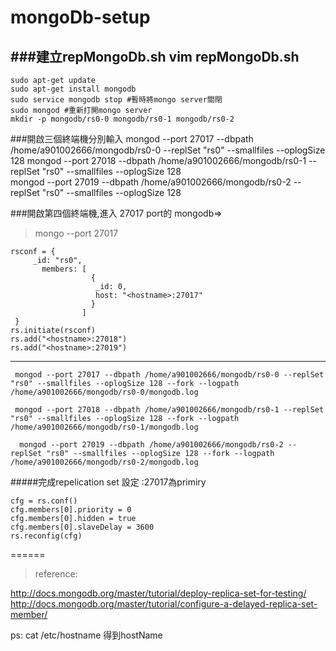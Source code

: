 # mongoDb-setup
###建立repMongoDb.sh
    vim repMongoDb.sh
------
    sudo apt-get update
    sudo apt-get install mongodb
    sudo service mongodb stop #暫時將mongo server關閉 
    sudo mongod #重新打開mongo server
    mkdir -p mongodb/rs0-0 mongodb/rs0-1 mongodb/rs0-2


###開啟三個終端機分別輸入
     mongod --port 27017 --dbpath /home/a901002666/mongodb/rs0-0 --replSet "rs0" --smallfiles --oplogSize 128 
     mongod --port 27018 --dbpath /home/a901002666/mongodb/rs0-1 --replSet "rs0" --smallfiles --oplogSize 128  
     mongod --port 27019 --dbpath /home/a901002666/mongodb/rs0-2 --replSet "rs0" --smallfiles --oplogSize 128 

###開啟第四個終端機,進入 27017 port的 mongodb=>
>mongo --port 27017

    rsconf = {
         _id: "rs0",
           members: [
                      {
                       _id: 0,
                       host: "<hostname>:27017"
                      }
                    ]
     }         
    rs.initiate(rsconf)
    rs.add("<hostname>:27018")
    rs.add("<hostname>:27019")
------
     mongod --port 27017 --dbpath /home/a901002666/mongodb/rs0-0 --replSet "rs0" --smallfiles --oplogSize 128 --fork --logpath  /home/a901002666/mongodb/rs0-0/mongodb.log
    
     mongod --port 27018 --dbpath /home/a901002666/mongodb/rs0-1 --replSet "rs0" --smallfiles --oplogSize 128 --fork --logpath  /home/a901002666/mongodb/rs0-1/mongodb.log
    
      mongod --port 27019 --dbpath /home/a901002666/mongodb/rs0-2 --replSet "rs0" --smallfiles --oplogSize 128 --fork --logpath  /home/a901002666/mongodb/rs0-2/mongodb.log

#####完成repelication set 設定 <hostname>:27017為primiry

    cfg = rs.conf()
    cfg.members[0].priority = 0
    cfg.members[0].hidden = true
    cfg.members[0].slaveDelay = 3600
    rs.reconfig(cfg)
======
>reference:

http://docs.mongodb.org/master/tutorial/deploy-replica-set-for-testing/
http://docs.mongodb.org/master/tutorial/configure-a-delayed-replica-set-member/
>
ps: cat /etc/hostname 得到hostName
